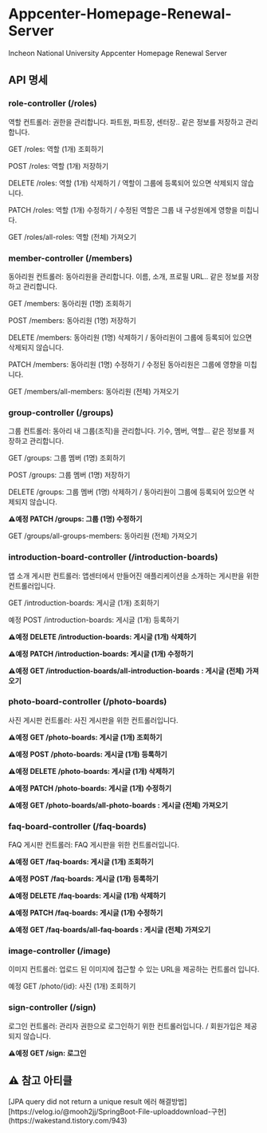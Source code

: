 # Appcenter-Homepage-Renewal-Server
Incheon National University Appcenter Homepage Renewal Server

<h2>API 명세</h2>
<h3>role-controller (/roles)</h3>
역할 컨트롤러: 권한을 관리합니다. 파트원, 파트장, 센터장.. 같은 정보를 저장하고 관리합니다. <br>

GET /roles: 역할 (1개) 조회하기

POST /roles: 역할 (1개) 저장하기

DELETE /roles: 역할 (1개) 삭제하기 / 역할이 그룹에 등록되어 있으면 삭제되지 않습니다.

PATCH /roles: 역할 (1개) 수정하기 / 수정된 역할은 그룹 내 구성원에게 영향을 미칩니다.

GET /roles/all-roles: 역할 (전체) 가져오기

<h3> member-controller (/members) </h3>
동아리원 컨트롤러: 동아리원을 관리합니다. 이름, 소개, 프로필 URL.. 같은 정보를 저장하고 관리합니다.<br>

GET /members: 동아리원 (1명) 조회하기

POST /members: 동아리원 (1명) 저장하기

DELETE /members: 동아리원 (1명) 삭제하기 / 동아리원이 그룹에 등록되어 있으면 삭제되지 않습니다.

PATCH /members: 동아리원 (1명) 수정하기 / 수정된 동아리원은 그룹에 영향을 미칩니다.

GET /members/all-members: 동아리원 (전체) 가져오기

<h3> group-controller (/groups) </h3>
그룹 컨트롤러: 동아리 내 그룹(조직)을 관리합니다. 기수, 멤버, 역할... 같은 정보를 저장하고 관리합니다.<br>

GET /groups: 그룹 멤버 (1명) 조회하기

POST /groups: 그룹 멤버 (1명) 저장하기

DELETE /groups: 그룹 멤버 (1명) 삭제하기 / 동아리원이 그룹에 등록되어 있으면 삭제되지 않습니다.

**⚠️예정 PATCH /groups: 그룹 (1명) 수정하기**

GET /groups/all-groups-members: 동아리원 (전체) 가져오기

<h3> introduction-board-controller (/introduction-boards) </h3>
앱 소개 게시판 컨트롤러: 앱센터에서 만들어진 애플리케이션을 소개하는 게시판을 위한 컨트롤러입니다.<br>

GET /introduction-boards: 게시글 (1개) 조회하기

예정 POST /introduction-boards: 게시글 (1개) 등록하기

**⚠️예정 DELETE /introduction-boards: 게시글 (1개) 삭제하기**

**⚠️예정 PATCH /introduction-boards: 게시글 (1개) 수정하기**

**⚠️예정 GET /introduction-boards/all-introduction-boards : 게시글 (전체) 가져오기**

<h3> photo-board-controller (/photo-boards) </h3>
사진 게시판 컨트롤러: 사진 게시판을 위한 컨트롤러입니다.<br>

**⚠️예정 GET /photo-boards: 게시글 (1개) 조회하기**

**⚠️예정 POST /photo-boards: 게시글 (1개) 등록하기**

**⚠️예정 DELETE /photo-boards: 게시글 (1개) 삭제하기**

**⚠️예정 PATCH /photo-boards: 게시글 (1개) 수정하기**

**⚠️예정 GET /photo-boards/all-photo-boards : 게시글 (전체) 가져오기**

<h3> faq-board-controller (/faq-boards) </h3>
FAQ 게시판 컨트롤러: FAQ 게시판을 위한 컨트롤러입니다.<br>

**⚠️예정 GET /faq-boards: 게시글 (1개) 조회하기**

**⚠️예정 POST /faq-boards: 게시글 (1개) 등록하기**

**⚠️예정 DELETE /faq-boards: 게시글 (1개) 삭제하기**

**⚠️예정 PATCH /faq-boards: 게시글 (1개) 수정하기**

**⚠️예정 GET /faq-boards/all-faq-boards : 게시글 (전체) 가져오기**

<h3> image-controller (/image) </h3>
이미지 컨트롤러: 업로드 된 이미지에 접근할 수 있는 URL을 제공하는 컨트롤러 입니다.<br>

예정 GET /photo/{id}: 사진 (1개) 조회하기


<h3> sign-controller (/sign) </h3>
로그인 컨트롤러: 관리자 권한으로 로그인하기 위한 컨트롤러입니다. / 회원가입은 제공되지 않습니다. <br>

**⚠️예정 GET /sign: 로그인**


<h2>⚠️ 참고 아티클 </h2>
[JPA query did not return a unique result 에러 해결방법] [https://velog.io/@mooh2jj/SpringBoot-File-uploaddownload-구현](https://wakestand.tistory.com/943) <br>